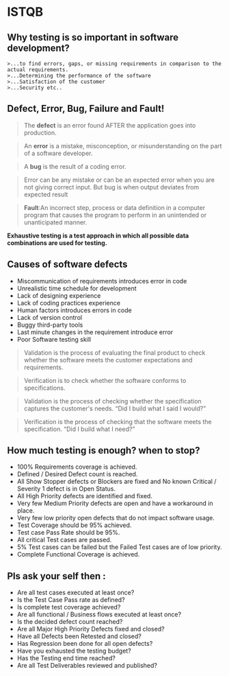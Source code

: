 # ISTQB

##  Why testing is so important in software development?
    >...to find errors, gaps, or missing requirements in comparison to the actual requirements. 
    >...Determining the performance of the software
    >...Satisfaction of the customer
    >...Security etc..
    
## Defect, Error, Bug, Failure and Fault!
> The **defect** is an error found AFTER the application goes into production.

>An **error** is a mistake, misconception, or misunderstanding on the part of a software developer.

>A **bug** is the result of a coding error. 

>Error can be any mistake or can be an expected error when you are not giving correct input. But bug is when output deviates from expected result

> **Fault**:An incorrect step, process or data definition in a computer program that causes the program to perform in an unintended or unanticipated manner.

**Exhaustive testing is a test approach in which all possible data combinations are used for testing.**


## Causes of software defects ##
 
- Miscommunication of requirements introduces error in code
- Unrealistic time schedule for development
- Lack of designing experience
- Lack of coding practices experience
- Human factors introduces errors in code
- Lack of version control
- Buggy third-party tools
- Last minute changes in the requirement introduce error
- Poor Software testing skill

> Validation is the process of evaluating the final product to check whether the software meets the customer expectations and requirements.

> Verification is to check whether the software conforms to specifications.

> Validation is the process of checking whether the specification captures the customer's needs. “Did I build what I said I would?”

> Verification is the process of checking that the software meets the specification.  “Did I build what I need?”

## How much testing is enough? when to stop?

- 100% Requirements coverage is achieved.
- Defined / Desired Defect count is reached.
- All Show Stopper defects or Blockers are fixed and No known Critical / Severity 1 defect is in Open Status.
- All High Priority defects are identified and fixed.
- Very few Medium Priority defects are open and have a workaround in place.
- Very few low priority open defects that do not impact software usage.
- Test Coverage should be 95% achieved.
- Test case Pass Rate should be 95%. 
- All critical Test cases are passed.
- 5% Test cases can be failed but the Failed Test cases are of low priority.
- Complete Functional Coverage is achieved.

## Pls ask your self then : 


-  Are all test cases executed at least once?
-  Is the Test Case Pass rate as defined?
-  Is complete test coverage achieved?
- Are all functional / Business flows executed at least once?
- Is the decided defect count reached?
-  Are all Major High Priority Defects fixed and closed?
- Have all Defects been Retested and closed?
- Has Regression been done for all open defects?
-  Have you exhausted the testing budget?
- Has the Testing end time reached?
-  Are all Test Deliverables reviewed and published?
